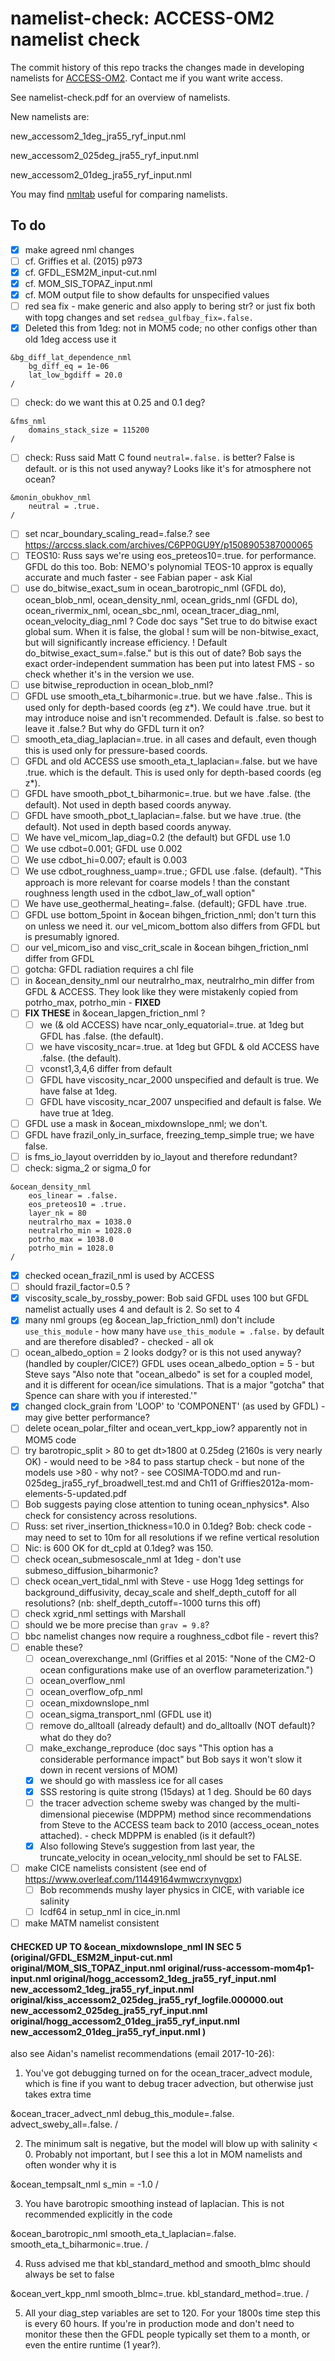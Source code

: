 # namelist-check: ACCESS-OM2 namelist check
The commit history of this repo tracks the changes made in developing namelists for [ACCESS-OM2](https://github.com/OceansAus/access-om2). Contact me if you want write access.

See namelist-check.pdf for an overview of namelists.

New namelists are:

new_accessom2_1deg_jra55_ryf_input.nml

new_accessom2_025deg_jra55_ryf_input.nml

new_accessom2_01deg_jra55_ryf_input.nml

You may find [nmltab](https://github.com/aekiss/nmltab) useful for comparing namelists.

## To do
- [x] make agreed nml changes
- [ ] cf. Griffies et al. (2015) p973
- [x] cf. GFDL_ESM2M_input-cut.nml
- [x] cf. MOM_SIS_TOPAZ_input.nml
- [x] cf. MOM output file to show defaults for unspecified values
- [ ] red sea fix - make generic and also apply to bering str? or just fix both with topg changes and set `redsea_gulfbay_fix=.false.`
- [x] Deleted this from 1deg: not in MOM5 code; no other configs other than old 1deg access use it
```
&bg_diff_lat_dependence_nml
    bg_diff_eq = 1e-06
    lat_low_bgdiff = 20.0
/
```
- [ ] check: do we want this at 0.25 and 0.1 deg?
```
&fms_nml
    domains_stack_size = 115200
/
```
- [ ] check: Russ said Matt C found `neutral=.false.` is better? False is default. or is this not used anyway? Looks like it's for atmosphere not ocean?
```
&monin_obukhov_nml
    neutral = .true.
/
```
- [ ] set ncar_boundary_scaling_read=.false.? see https://arccss.slack.com/archives/C6PP0GU9Y/p1508905387000065
- [ ] TEOS10: Russ says we're using eos_preteos10=.true. for performance. GFDL do this too. Bob: NEMO's polynomial TEOS-10 approx is equally accurate and much faster - see Fabian paper - ask Kial
- [ ] use do_bitwise_exact_sum in ocean_barotropic_nml (GFDL do), ocean_blob_nml, ocean_density_nml, ocean_grids_nml (GFDL do), ocean_rivermix_nml, ocean_sbc_nml, ocean_tracer_diag_nml, ocean_velocity_diag_nml ? Code doc says "Set true to do bitwise exact global sum. When it is false, the global
!  sum will be non-bitwise_exact, but will significantly increase efficiency. 
!  Default do_bitwise_exact_sum=.false." but is this out of date? Bob says the exact order-independent summation has been put into latest FMS - so check whether it's in the version we use. 
- [ ] use bitwise_reproduction in ocean_blob_nml?
- [ ] GFDL use smooth_eta_t_biharmonic=.true. but we have .false.. This is used only for depth-based coords (eg z*). We could have .true. but it may introduce noise and isn't recommended. Default is .false. so best to leave it .false.? But why do GFDL turn it on?
- [ ] smooth_eta_diag_laplacian=.true. in all cases and default, even though this is used only for pressure-based coords.
- [ ] GFDL and old ACCESS use smooth_eta_t_laplacian=.false. but we have .true. which is the default. This is used only for depth-based coords (eg z*).
- [ ] GFDL have smooth_pbot_t_biharmonic=.true. but we have .false. (the default). Not used in depth based coords anyway.
- [ ] GFDL have smooth_pbot_t_laplacian=.false. but we have .true. (the default). Not used in depth based coords anyway.
- [ ] We have vel_micom_lap_diag=0.2 (the default) but GFDL use 1.0
- [ ] We use cdbot=0.001; GFDL use 0.002
- [ ] We use cdbot_hi=0.007; efault is 0.003
- [ ] We use cdbot_roughness_uamp=.true.; GFDL use .false. (default). "This approach is more relevant for coarse models
!  than the constant roughness length used in the cdbot_law_of_wall option"
- [ ] We have use_geothermal_heating=.false. (default); GFDL have .true.
- [ ] GFDL use bottom_5point in &ocean bihgen_friction_nml; don't turn this on unless we need it. our vel_micom_bottom also differs from GFDL but is presumably ignored.
- [ ] our  vel_micom_iso and visc_crit_scale in &ocean bihgen_friction_nml differ from GFDL
- [ ] gotcha: GFDL radiation requires a chl file
- [ ] in &ocean_density_nml our neutralrho_max, neutralrho_min differ from GFDL & ACCESS. They look like they were mistakenly copied from potrho_max, potrho_min - **FIXED**
- [ ] **FIX THESE** in &ocean_lapgen_friction_nml ?
    - [ ] we (& old ACCESS) have ncar_only_equatorial=.true. at 1deg but GFDL has .false. (the default).
    - [ ] we have viscosity_ncar=.true. at 1deg but GFDL & old ACCESS have .false. (the default).
    - [ ] vconst1,3,4,6 differ from default
    - [ ] GFDL have viscosity_ncar_2000 unspecified and default is true. We have false at 1deg.
    - [ ] GFDL have viscosity_ncar_2007 unspecified and default is false. We have true at 1deg.
- [ ] GFDL use a mask in &ocean_mixdownslope_nml; we don't.
- [ ] GFDL have frazil_only_in_surface, freezing_temp_simple true; we have false.
- [ ] is fms_io_layout overridden by io_layout and therefore redundant?
- [ ] check: sigma_2 or sigma_0 for
```
&ocean_density_nml
    eos_linear = .false.
    eos_preteos10 = .true.
    layer_nk = 80
    neutralrho_max = 1038.0
    neutralrho_min = 1028.0
    potrho_max = 1038.0
    potrho_min = 1028.0
/
```
- [x] checked ocean_frazil_nml is used by ACCESS
- [ ] should frazil_factor=0.5 ?
- [x] viscosity_scale_by_rossby_power: Bob said GFDL uses 100 but GFDL namelist actually uses 4 and default is 2. So set to 4
- [x] many nml groups (eg &ocean_lap_friction_nml) don't include `use_this_module` - how many have `use_this_module = .false.` by default and are therefore disabled? - checked - all ok
- [ ] ocean_albedo_option = 2 looks dodgy? or is this not used anyway? (handled by coupler/CICE?) GFDL uses ocean_albedo_option = 5 - but Steve says "Also note that "ocean_albedo" is set for a coupled model, and it is different for ocean/ice simulations.  That is a major "gotcha" that Spence can share with you if interested.'"
- [x] changed clock_grain from 'LOOP' to 'COMPONENT' (as used by GFDL) - may give better performance?
- [ ] delete ocean_polar_filter and ocean_vert_kpp_iow? apparently not in MOM5 code
- [ ] try barotropic_split > 80 to get dt>1800 at 0.25deg (2160s is very nearly OK) - would need to be >84 to pass startup check - but none of the models use >80 - why not? - see COSIMA-TODO.md and run-025deg_jra55_ryf_broadwell_test.md and Ch11 of Griffies2012a-mom-elements-5-updated.pdf
- [ ] Bob suggests paying close attention to tuning ocean_nphysics*. Also check for consistency across resolutions.
- [ ] Russ: set river_insertion_thickness=10.0 in 0.1deg? Bob: check code - may need to set to 10m for all resolutions if we refine vertical resolution
- [ ] Nic: is 600 OK for dt_cpld at 0.1deg? was 150.
- [ ] check ocean_submesoscale_nml at 1deg - don't use submeso_diffusion_biharmonic?
- [ ] check ocean_vert_tidal_nml with Steve - use Hogg 1deg settings for background_diffusivity, decay_scale and shelf_depth_cutoff for all resolutions? (nb: shelf_depth_cutoff=-1000 turns this off)
- [ ] check xgrid_nml settings with Marshall
- [ ] should we be more precise than `grav = 9.8`?
- [ ] bbc namelist changes now require a roughness_cdbot file - revert this?
- [ ] enable these?
    - [ ] ocean_overexchange_nml (Griffies et al 2015: "None of the CM2-O ocean configurations make use of an overflow parameterization.")
    - [ ] ocean_overflow_nml
    - [ ] ocean_overflow_ofp_nml
    - [ ] ocean_mixdownslope_nml
    - [ ] ocean_sigma_transport_nml (GFDL use it)
    - [ ] remove do_alltoall (already default) and do_alltoallv (NOT default)? what do they do?
    - [ ] make_exchange_reproduce (doc says "This option has a considerable performance impact" but Bob says it won't slow it down in recent versions of MOM)
    - [x] we should go with massless ice for all cases
    - [x] SSS restoring is quite strong (15days) at 1 deg. Should be 60 days
    - [ ] the tracer advection scheme sweby was changed by the multi-dimensional piecewise (MDPPM) method since recommendations from Steve to the ACCESS team back to 2010 (access_ocean_notes attached). - check MDPPM is enabled (is it default?) 
    - [x] Also following Steve’s suggestion from last year, the truncate_velocity in ocean_velocity_nml should be set to FALSE.
- [ ] make CICE namelists consistent (see end of <https://www.overleaf.com/11449164wmwcrxynvgpx>)
    - [ ] Bob recommends mushy layer physics in CICE, with variable ice salinity
    - [ ] lcdf64 in setup_nml in cice_in.nml
- [ ] make MATM namelist consistent

#### CHECKED UP TO &ocean_mixdownslope_nml IN SEC 5 (original/GFDL_ESM2M_input-cut.nml    original/MOM_SIS_TOPAZ_input.nml    original/russ-accessom-mom4p1-input.nml    original/hogg_accessom2_1deg_jra55_ryf_input.nml    new_accessom2_1deg_jra55_ryf_input.nml    original/kiss_accessom2_025deg_jra55_ryf_logfile.000000.out        new_accessom2_025deg_jra55_ryf_input.nml    original/hogg_accessom2_01deg_jra55_ryf_input.nml    new_accessom2_01deg_jra55_ryf_input.nml )


also see Aidan's namelist recommendations (email 2017-10-26):
1. You've got debugging turned on for the ocean_tracer_advect module, which is fine if you want to debug tracer advection, but otherwise just takes extra time
 
&ocean_tracer_advect_nml
      debug_this_module=.false.
      advect_sweby_all=.false.
/
 
2. The minimum salt is negative, but the model will blow up with salinity < 0. Probably not important, but I see this a lot in MOM namelists and often wonder why it is
 
&ocean_tempsalt_nml
      s_min = -1.0
/
 
3. You have barotropic smoothing instead of laplacian. This is not recommended explicitly in the code
 
&ocean_barotropic_nml
      smooth_eta_t_laplacian=.false.
      smooth_eta_t_biharmonic=.true.
/
 
4. Russ advised me that kbl_standard_method and smooth_blmc should always be set to false
 
&ocean_vert_kpp_nml
      smooth_blmc=.true.
      kbl_standard_method=.true.
/
 
 
5. All your diag_step variables are set to 120. For your 1800s time step this is every 60 hours. If you're in production mode and don't need to monitor these then the GFDL people typically set them to a month, or even the entire runtime (1 year?).
